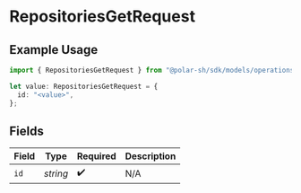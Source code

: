 # RepositoriesGetRequest

## Example Usage

```typescript
import { RepositoriesGetRequest } from "@polar-sh/sdk/models/operations/repositoriesget.js";

let value: RepositoriesGetRequest = {
  id: "<value>",
};
```

## Fields

| Field              | Type               | Required           | Description        |
| ------------------ | ------------------ | ------------------ | ------------------ |
| `id`               | *string*           | :heavy_check_mark: | N/A                |